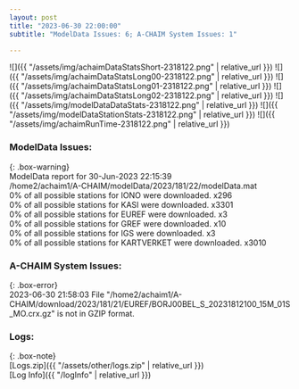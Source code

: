 ```yaml
---
layout: post
title: "2023-06-30 22:00:00"
subtitle: "ModelData Issues: 6; A-CHAIM System Issues: 1"

---
```


![]({{ "/assets/img/achaimDataStatsShort-2318122.png" | relative_url }})
![]({{ "/assets/img/achaimDataStatsLong00-2318122.png" | relative_url }})
![]({{ "/assets/img/achaimDataStatsLong01-2318122.png" | relative_url }})
![]({{ "/assets/img/achaimDataStatsLong02-2318122.png" | relative_url }})
![]({{ "/assets/img/modelDataDataStats-2318122.png" | relative_url }})
![]({{ "/assets/img/modelDataStationStats-2318122.png" | relative_url }})
![]({{ "/assets/img/achaimRunTime-2318122.png" | relative_url }})


### ModelData Issues:  
  
{: .box-warning}  
 ModelData report for 30-Jun-2023 22:15:39   
 /home2/achaim1/A-CHAIM/modelData/2023/181/22/modelData.mat   
 0% of all possible stations for IONO were downloaded. x296   
 0% of all possible stations for KASI were downloaded. x3301   
 0% of all possible stations for EUREF were downloaded. x3   
 0% of all possible stations for GREF were downloaded. x10   
 0% of all possible stations for IGS were downloaded. x3   
 0% of all possible stations for KARTVERKET were downloaded. x3010   
  
### A-CHAIM System Issues:  
  
{: .box-error}  
2023-06-30 21:58:03 File "/home2/achaim1/A-CHAIM/download/2023/181/21/EUREF/BORJ00BEL_S_20231812100_15M_01S_MO.crx.gz" is not in GZIP format.  

### Logs:  
  
{: .box-note}  
[Logs.zip]({{ "/assets/other/logs.zip" | relative_url }})  
[Log Info]({{ "/logInfo" | relative_url }})  
